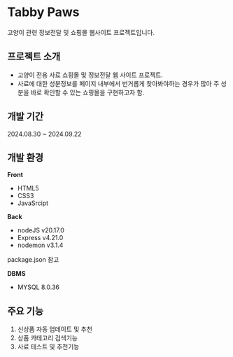 # Tabby Paws

고양이 관련 정보전달 및 쇼핑몰 웹사이트 프로젝트입니다.

## 프로젝트 소개
- 고양이 전용 사료 쇼핑몰 및 정보전달 웹 사이트 프로젝트.
- 사료에 대한 성분정보를 페이지 내부에서 번거롭게 찾아봐야하는 경우가 많아 주 성분을 바로 확인할 수 있는 쇼핑몰을 구현하고자 함.
  
## 개발 기간 
2024.08.30 ~ 2024.09.22

## 개발 환경
**Front**
- HTML5
- CSS3
- JavaSrcipt
  
**Back**
- nodeJS v20.17.0
- Express v4.21.0
- nodemon v3.1.4

package.json 참고
  
**DBMS**
- MYSQL 8.0.36
  
## 주요 기능
1. 신상품 자동 업데이트 및 추천
2. 상품 카테고리 검색기능
3. 사료 테스트 및 추천기능
